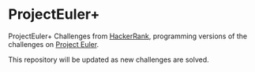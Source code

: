 # ProjectEuler+

ProjectEuler+ Challenges from [HackerRank](https://www.hackerrank.com/contests/projecteuler/challenges), programming versions of the challenges on [Project Euler](https://projecteuler.net/).

This repository will be updated as new challenges are solved.

